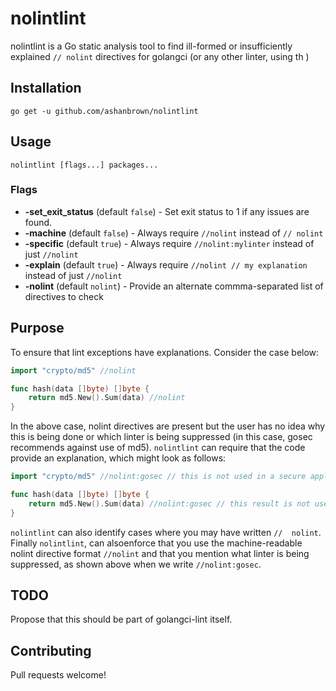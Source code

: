 # nolintlint

nolintlint is a Go static analysis tool to find ill-formed or insufficiently explained `// nolint` directives for golangci
(or any other linter, using th ) 

## Installation

    go get -u github.com/ashanbrown/nolintlint

## Usage

    nolintlint [flags...] packages...

### Flags

- **-set_exit_status** (default `false`) - Set exit status to 1 if any issues are found.
- **-machine** (default `false`) - Always require `//nolint` instead of `// nolint`
- **-specific** (default `true`) - Always require `//nolint:mylinter` instead of just `//nolint`
- **-explain** (default `true`) - Always require `//nolint // my explanation` instead of just `//nolint`
- **-nolint** (default `nolint`) - Provide an alternate commma-separated list of directives to check

## Purpose

To ensure that lint exceptions have explanations.  Consider the case below:

```Go
import "crypto/md5" //nolint

func hash(data []byte) []byte {
	return md5.New().Sum(data) //nolint
}
```

In the above case, nolint directives are present but the user has no idea why this is being done or which linter
is being suppressed (in this case, gosec recommends against use of md5).  `nolintlint` can require that the code provide an explanation, which might look as follows:

```Go
import "crypto/md5" //nolint:gosec // this is not used in a secure application

func hash(data []byte) []byte {
	return md5.New().Sum(data) //nolint:gosec // this result is not used in a secure application
}
```

`nolintlint` can also identify cases where you may have written `//  nolint`.  Finally `nolintlint`, can alsoenforce that you
use the machine-readable nolint directive format `//nolint` and that you mention what linter is being suppressed, as shown above when we write `//nolint:gosec`.

## TODO

Propose that this should be part of golangci-lint itself.

## Contributing

Pull requests welcome!
